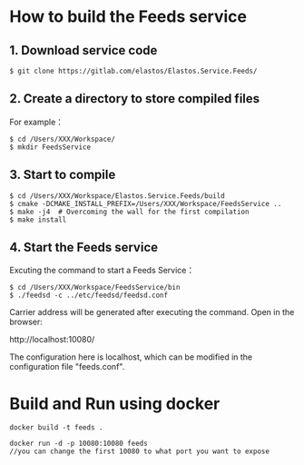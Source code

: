 # How to build the Feeds service

## 1. Download service code

```
$ git clone https://gitlab.com/elastos/Elastos.Service.Feeds/
```

## 2. Create a directory to store compiled files

For example：

```
$ cd /Users/XXX/Workspace/
$ mkdir FeedsService
```

## 3. Start to compile

```
$ cd /Users/XXX/Workspace/Elastos.Service.Feeds/build
$ cmake -DCMAKE_INSTALL_PREFIX=/Users/XXX/Workspace/FeedsService ..
$ make -j4  # Overcoming the wall for the first compilation
$ make install
```

## 4. Start the Feeds service

Excuting the command to start a Feeds Service：

```
$ cd /Users/XXX/Workspace/FeedsService/bin
$ ./feedsd -c ../etc/feedsd/feedsd.conf
```

Carrier address will be generated after executing the command. Open in the browser:

http://localhost:10080/

The configuration here is localhost, which can be modified in the configuration file "feeds.conf".


# Build and Run using docker


```
docker build -t feeds .

docker run -d -p 10080:10080 feeds
//you can change the first 10080 to what port you want to expose
```
